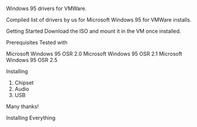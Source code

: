 Windows 95 drivers for VMWare.

Compiled list of drivers by us for Microsoft Windows 95 for VMWare installs.

Getting Started
Download the ISO and mount it in the VM once installed.

Prerequisites
Tested with 

Microsoft Windows 95 OSR 2.0
Microsoft Windows 95 OSR 2.1
Microsoft Windows 95 OSR 2.5

Installing

1. Chipset
2. Audio
3. USB

   
Many thanks!

Installing Everything
